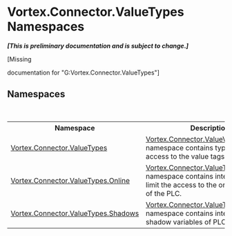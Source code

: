 # Vortex.Connector.ValueTypes Namespaces
 _**\[This is preliminary documentation and is subject to change.\]**_

\[Missing <summary> documentation for "G:Vortex.Connector.ValueTypes"\]


## Namespaces
&nbsp;<table><tr><th>Namespace</th><th>Description</th></tr><tr><td><a href="N_Vortex_Connector_ValueTypes.md">Vortex.Connector.ValueTypes</a></td><td><a href="N_Vortex_Connector_ValueValidation.md">Vortex.Connector.ValueValidation</a> namespace contains types that provide access to the value tags of the PLC.</td></tr><tr><td><a href="N_Vortex_Connector_ValueTypes_Online.md">Vortex.Connector.ValueTypes.Online</a></td><td><a href="N_Vortex_Connector_ValueTypes_Online.md">Vortex.Connector.ValueTypes.Online</a> namespace contains interfaces that limit the access to the online variables of the PLC.</td></tr><tr><td><a href="N_Vortex_Connector_ValueTypes_Shadows.md">Vortex.Connector.ValueTypes.Shadows</a></td><td><a href="N_Vortex_Connector_ValueTypes_Shadows.md">Vortex.Connector.ValueTypes.Shadows</a> namespace contains interfaces to shadow variables of PLC tags.</td></tr></table>&nbsp;
